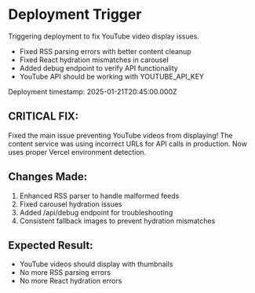 # Deployment Trigger

Triggering deployment to fix YouTube video display issues.

- Fixed RSS parsing errors with better content cleanup
- Fixed React hydration mismatches in carousel
- Added debug endpoint to verify API functionality
- YouTube API should be working with YOUTUBE_API_KEY

Deployment timestamp: 2025-01-21T20:45:00.000Z

## CRITICAL FIX:
Fixed the main issue preventing YouTube videos from displaying! The content service was using incorrect URLs for API calls in production. Now uses proper Vercel environment detection.

## Changes Made:
1. Enhanced RSS parser to handle malformed feeds
2. Fixed carousel hydration issues
3. Added /api/debug endpoint for troubleshooting
4. Consistent fallback images to prevent hydration mismatches

## Expected Result:
- YouTube videos should display with thumbnails
- No more RSS parsing errors
- No more React hydration errors